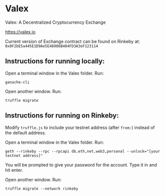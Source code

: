 # Valex
Valex: A Decentralized Cryptocurrency Exchange

https://valex.io

Current version of Exchange contract can be found on Rinkeby at: `0x0F2bE5a445E1D9Ae5E48986B404FD3A3eF123114`

## Instructions for running locally:

Open a terminal window in the Valex folder. Run:

```
ganache-cli
```

Open another window. Run:

```
truffle migrate
```

## Instructions for running on Rinkeby:


Modify `truffle.js` to include your testnet address (after `from:`) instead of the default address.

Open a terminal window in the Valex folder. Run:

```
geth --rinkeby --rpc --rpcapi db,eth,net,web3,personal --unlock="[your testnet address]"
```
You will be prompted to give your password for the account. Type it in and hit enter.

Open another window. Run:
```
truffle migrate --network rinkeby
```
